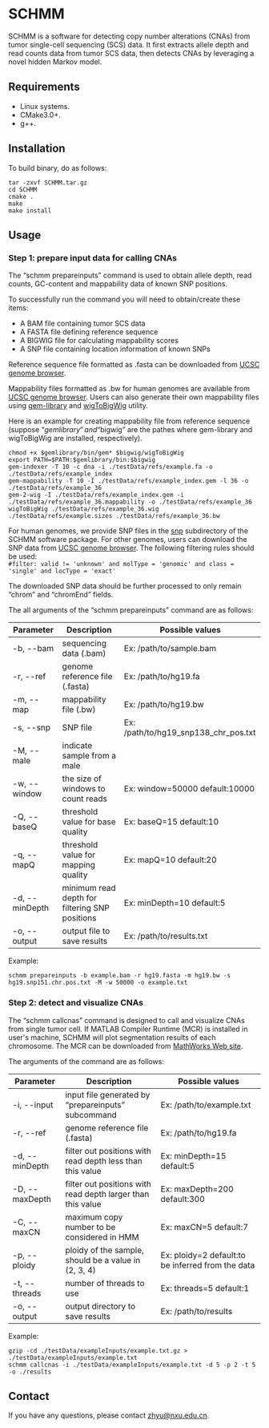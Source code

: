 # SCHMM

SCHMM is a software for detecting copy number alterations (CNAs) from tumor single-cell sequencing (SCS) data. It first extracts allele depth and read counts data 
from tumor SCS data, then detects CNAs by leveraging a novel hidden Markov model.

## Requirements

* Linux systems.
* CMake3.0+.
* g++.

## Installation

To build binary, do as follows:

```
tar -zxvf SCHMM.tar.gz
cd SCHMM
cmake .
make
make install
```

## Usage

### Step 1: prepare input data for calling CNAs

The “schmm prepareinputs” command is used to obtain allele depth, read counts, GC-content and mappability data of known SNP positions. 

To successfully run the command you will need to obtain/create these items:
* A BAM file containing tumor SCS data
* A FASTA file defining reference sequence
* A BIGWIG file for calculating mappability scores 
* A SNP file containing location information of known SNPs

Reference sequence file formatted as .fasta can be downloaded from [UCSC genome browser](http://hgdownload.soe.ucsc.edu/downloads.html).

Mappability files formatted as .bw for human genomes are available from [UCSC genome browser](http://hgdownload.soe.ucsc.edu/downloads.html). 
Users can also generate their own mappability files using [gem-library](https://sourceforge.net/projects/gemlibrary/files/gem-library/Binary%20pre-release%203/) and [wigToBigWig](http://hgdownload.soe.ucsc.edu/admin/exe/linux.x86_64/) utility.

Here is an example for creating mappability file from reference sequence 
(suppose “$gemlibrary” and “$bigwig” are the pathes where gem-library and wigToBigWig are installed, respectively).
```
chmod +x $gemlibrary/bin/gem* $bigwig/wigToBigWig
export PATH=$PATH:$gemlibrary/bin:$bigwig
gem-indexer -T 10 -c dna -i ./testData/refs/example.fa -o ./testData/refs/example_index
gem-mappability -T 10 -I ./testData/refs/example_index.gem -l 36 -o ./testData/refs/example_36
gem-2-wig -I ./testData/refs/example_index.gem -i ./testData/refs/example_36.mappability -o ./testData/refs/example_36
wigToBigWig ./testData/refs/example_36.wig ./testData/refs/example.sizes ./testData/refs/example_36.bw
```

For human genomes, we provide SNP files in the [snp](testData/snps/) subdirectory of the SCHMM software package. 
For other genomes, users can download the SNP data from [UCSC genome browser](https://genome.ucsc.edu/cgi-bin/hgTables). The following filtering rules should be used:  
`#filter: valid != 'unknown' and molType = 'genomic' and class = 'single' and locType = 'exact'`

The downloaded SNP data should be further processed to only remain “chrom” and “chromEnd” fields.

The all arguments of the “schmm prepareinputs” command are as follows:

Parameter | Description | Possible values
---- | ----- | ------
-b, --bam | sequencing data (.bam) | Ex: /path/to/sample.bam  
-r, --ref | genome reference file (.fasta) | Ex: /path/to/hg19.fa
-m, --map | mappability file (.bw) | Ex: /path/to/hg19.bw
-s, --snp | SNP file | Ex: /path/to/hg19_snp138_chr_pos.txt
-M, --male | indicate sample from a male | 
-w, --window | the size of windows to count reads | Ex: window=50000  default:10000
-Q, --baseQ | threshold value for base quality | Ex: baseQ=15  default:10
-q, --mapQ | threshold value for mapping quality | Ex: mapQ=10  default:20
-d, --minDepth | minimum read depth for filtering SNP positions | Ex: minDepth=10  default:5
-o, --output | output file to save results | Ex: /path/to/results.txt

Example:
```
schmm prepareinputs -b example.bam -r hg19.fasta -m hg19.bw -s hg19.snp151.chr.pos.txt -M -w 50000 -o example.txt
```

### Step 2: detect and visualize CNAs

The “schmm callcnas” command is designed to call and visualize CNAs from single tumor cell. 
If MATLAB Compiler Runtime (MCR) is installed in user's machine, SCHMM will plot segmentation results of each chromosome. 
The MCR can be downloaded from [MathWorks Web site](https://www.mathworks.com/products/compiler/matlab-runtime.html). 

The arguments of the command are as follows:

Parameter | Description | Possible values
---- | ----- | ------
-i, --input | input file generated by “prepareinputs” subcommand | Ex: /path/to/example.txt  
-r, --ref | genome reference file (.fasta) | Ex: /path/to/hg19.fa
-d, --minDepth | filter out positions with read depth less than this value | Ex: minDepth=15  default:5
-D, --maxDepth | filter out positions with read depth larger than this value | Ex: maxDepth=200  default:300
-C, --maxCN | maximum copy number to be considered in HMM | Ex: maxCN=5  default:7
-p, --ploidy | ploidy of the sample, should be a value in (2, 3, 4) | Ex: ploidy=2  default:to be inferred from the data
-t, --threads | number of threads to use | Ex: threads=5  default:1
-o, --output | output directory to save results | Ex: /path/to/results

Example:

```
gzip -cd ./testData/exampleInputs/example.txt.gz > ./testData/exampleInputs/example.txt
schmm callcnas -i ./testData/exampleInputs/example.txt -d 5 -p 2 -t 5 -o ./results
```

## Contact

If you have any questions, please contact zhyu@nxu.edu.cn.